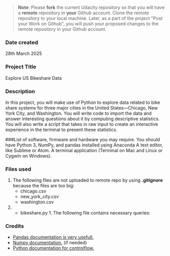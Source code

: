 >**Note**: Please **fork** the current Udacity repository so that you will have a **remote** repository in **your** Github account. Clone the remote repository to your local machine. Later, as a part of the project "Post your Work on Github", you will push your proposed changes to the remote repository in your Github account.

### Date created
28th March 2025

### Project Title
Explore US Bikeshare Data
### Description
In this project, you will make use of Python to explore data related to bike share systems for three major cities in the United States—Chicago, New York City, and Washington. You will write code to import the data and answer interesting questions about it by computing descriptive statistics. You will also write a script that takes in raw input to create an interactive experience in the terminal to present these statistics.

###List of software, firmware and hardware you may require.
You should have Python 3, NumPy, and pandas installed using Anaconda
A text editor, like Sublime or Atom.
A terminal application (Terminal on Mac and Linux or Cygwin on Windows).
### Files used

1. The following files are not uploaded to remote repo by using **.gitignore** because the files are too big:
   * chicago.csv
   * new_york_city.csv
   * washington.csv 
2. * bikeshare.py	1. The following file contains necessary queries:



### Credits
 * [Pandas documentation is very usefull.](https://pandas.pydata.org/docs/)
* [Numpy documentation.](https://numpy.org/doc/) (if needed)
* [Python documentation for controlflow.](https://docs.python.org/3/tutorial/controlflow.html)



